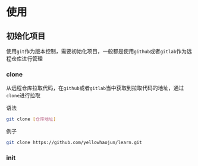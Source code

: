 # 使用

## 初始化项目

使用`git`作为版本控制，需要初始化项目，一般都是使用`github`或者`gitlab`作为远程仓库进行管理

### clone

从远程仓库拉取代码，在`github`或者`gitlab`当中获取到拉取代码的地址，通过`clone`进行拉取

语法

```bash
git clone [仓库地址]
```

例子

```bash
git clone https://github.com/yellowhaojun/learn.git
```

### init

